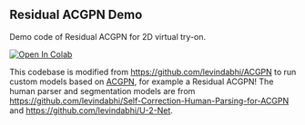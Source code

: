 ## Residual ACGPN Demo
Demo code of Residual ACGPN for 2D virtual try-on.

[colab-badge]: <https://colab.research.google.com/assets/colab-badge.svg>
[![Open In Colab][colab-badge]](https://colab.research.google.com/github/hasibzunair/residual-acgpn-demo/blob/main/demo.ipynb)

This codebase is modified from https://github.com/levindabhi/ACGPN to run custom models based on [ACGPN](https://arxiv.org/abs/2003.05863), for example a Residual ACGPN! The human parser and segmentation models are from https://github.com/levindabhi/Self-Correction-Human-Parsing-for-ACGPN and https://github.com/levindabhi/U-2-Net.


